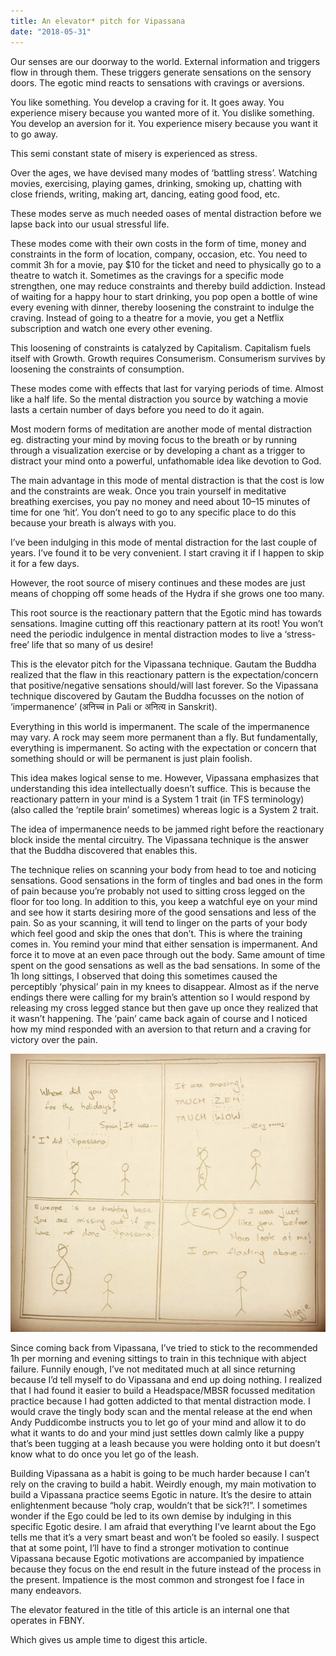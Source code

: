 ```yaml
---
title: An elevator* pitch for Vipassana
date: "2018-05-31"
---
```



Our senses are our doorway to the world. External information and triggers flow in through them. These triggers generate sensations on the sensory doors.
The egotic mind reacts to sensations with cravings or aversions.

You like something. You develop a craving for it. It goes away. You experience misery because you wanted more of it.
You dislike something. You develop an aversion for it. You experience misery because you want it to go away.

This semi constant state of misery is experienced as stress.

Over the ages, we have devised many modes of ‘battling stress’. Watching movies, exercising, playing games, drinking, smoking up, chatting with close friends, writing, making art, dancing, eating good food, etc.

These modes serve as much needed oases of mental distraction before we lapse back into our usual stressful life.

These modes come with their own costs in the form of time, money and constraints in the form of location, company, occasion, etc. You need to commit 3h for a movie, pay $10 for the ticket and need to physically go to a theatre to watch it. Sometimes as the cravings for a specific mode strengthen, one may reduce constraints and thereby build addiction. Instead of waiting for a happy hour to start drinking, you pop open a bottle of wine every evening with dinner, thereby loosening the constraint to indulge the craving. Instead of going to a theatre for a movie, you get a Netflix subscription and watch one every other evening.

This loosening of constraints is catalyzed by Capitalism. Capitalism fuels itself with Growth. Growth requires Consumerism. Consumerism survives by loosening the constraints of consumption.

These modes come with effects that last for varying periods of time. Almost like a half life. So the mental distraction you source by watching a movie lasts a certain number of days before you need to do it again.

Most modern forms of meditation are another mode of mental distraction eg. distracting your mind by moving focus to the breath or by running through a visualization exercise or by developing a chant as a trigger to distract your mind onto a powerful, unfathomable idea like devotion to God.

The main advantage in this mode of mental distraction is that the cost is low and the constraints are weak. Once you train yourself in meditative breathing exercises, you pay no money and need about 10–15 minutes of time for one ‘hit’. You don’t need to go to any specific place to do this because your breath is always with you.

I’ve been indulging in this mode of mental distraction for the last couple of years. I’ve found it to be very convenient. I start craving it if I happen to skip it for a few days.

However, the root source of misery continues and these modes are just means of chopping off some heads of the Hydra if she grows one too many.

This root source is the reactionary pattern that the Egotic mind has towards sensations. Imagine cutting off this reactionary pattern at its root! You won’t need the periodic indulgence in mental distraction modes to live a ‘stress-free’ life that so many of us desire!

This is the elevator pitch for the Vipassana technique. Gautam the Buddha realized that the flaw in this reactionary pattern is the expectation/concern that positive/negative sensations should/will last forever. So the Vipassana technique discovered by Gautam the Buddha focusses on the notion of ‘impermanence’ (अनिच्च in Pali or अनित्य in Sanskrit).

Everything in this world is impermanent. The scale of the impermanence may vary. A rock may seem more permanent than a fly. But fundamentally, everything is impermanent. So acting with the expectation or concern that something should or will be permanent is just plain foolish.

This idea makes logical sense to me. However, Vipassana emphasizes that understanding this idea intellectually doesn’t suffice. This is because the reactionary pattern in your mind is a System 1 trait (in TFS terminology) (also called the ‘reptile brain’ sometimes) whereas logic is a System 2 trait.

The idea of impermanence needs to be jammed right before the reactionary block inside the mental circuitry. The Vipassana technique is the answer that the Buddha discovered that enables this.

The technique relies on scanning your body from head to toe and noticing sensations. Good sensations in the form of tingles and bad ones in the form of pain because you’re probably not used to sitting cross legged on the floor for too long. In addition to this, you keep a watchful eye on your mind and see how it starts desiring more of the good sensations and less of the pain. So as your scanning, it will tend to linger on the parts of your body which feel good and skip the ones that don’t. This is where the training comes in. You remind your mind that either sensation is impermanent. And force it to move at an even pace through out the body. Same amount of time spent on the good sensations as well as the bad sensations. In some of the 1h long sittings, I observed that doing this sometimes caused the perceptibly ‘physical’ pain in my knees to disappear. Almost as if the nerve endings there were calling for my brain’s attention so I would respond by releasing my cross legged stance but then gave up once they realized that it wasn’t happening. The ‘pain’ came back again of course and I noticed how my mind responded with an aversion to that return and a craving for victory over the pain.

![Comic about ego inflation](./1ug9CjICT_byh1PCsV-uhtA.png)

Since coming back from Vipassana, I’ve tried to stick to the recommended 1h per morning and evening sittings to train in this technique with abject failure. Funnily enough, I’ve not meditated much at all since returning because I’d tell myself to do Vipassana and end up doing nothing. I realized that I had found it easier to build a Headspace/MBSR focussed meditation practice because I had gotten addicted to that mental distraction mode. I would crave the tingly body scan and the mental release at the end when Andy Puddicombe instructs you to let go of your mind and allow it to do what it wants to do and your mind just settles down calmly like a puppy that’s been tugging at a leash because you were holding onto it but doesn’t know what to do once you let go of the leash.

Building Vipassana as a habit is going to be much harder because I can’t rely on the craving to build a habit. Weirdly enough, my main motivation to build a Vipassana practice seems Egotic in nature. It’s the desire to attain enlightenment because “holy crap, wouldn’t that be sick?!”. I sometimes wonder if the Ego could be led to its own demise by indulging in this specific Egotic desire. I am afraid that everything I’ve learnt about the Ego tells me that it’s a very smart beast and won’t be fooled so easily. I suspect that at some point, I’ll have to find a stronger motivation to continue Vipassana because Egotic motivations are accompanied by impatience because they focus on the end result in the future instead of the process in the present. Impatience is the most common and strongest foe I face in many endeavors.


The elevator featured in the title of this article is an internal one that operates in FBNY.

Which gives us ample time to digest this article.
